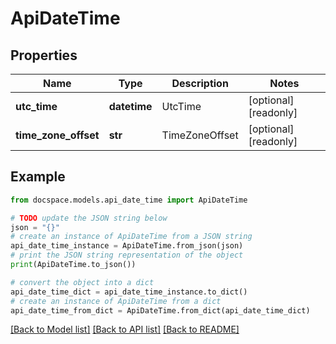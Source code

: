 # ApiDateTime


## Properties

Name | Type | Description | Notes
------------ | ------------- | ------------- | -------------
**utc_time** | **datetime** | UtcTime | [optional] [readonly] 
**time_zone_offset** | **str** | TimeZoneOffset | [optional] [readonly] 

## Example

```python
from docspace.models.api_date_time import ApiDateTime

# TODO update the JSON string below
json = "{}"
# create an instance of ApiDateTime from a JSON string
api_date_time_instance = ApiDateTime.from_json(json)
# print the JSON string representation of the object
print(ApiDateTime.to_json())

# convert the object into a dict
api_date_time_dict = api_date_time_instance.to_dict()
# create an instance of ApiDateTime from a dict
api_date_time_from_dict = ApiDateTime.from_dict(api_date_time_dict)
```
[[Back to Model list]](../README.md#documentation-for-models) [[Back to API list]](../README.md#documentation-for-api-endpoints) [[Back to README]](../README.md)


